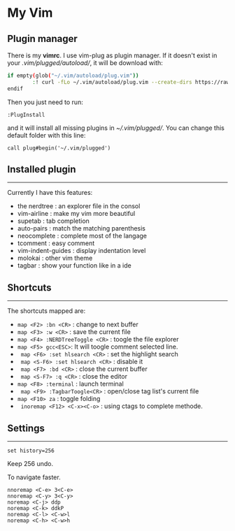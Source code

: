 # My Vim 


## Plugin manager


There is my **vimrc**. I use vim-plug as plugin manager. If it doesn't exist in your _.vim/plugged/autoload/_, it will be download with:
```bash
if empty(glob("~/.vim/autoload/plug.vim"))
		:! curl -fLo ~/.vim/autoload/plug.vim --create-dirs https://raw.githubusercontent.com/junegunn/vim-plug/master/plug.vim
endif
```
Then you just need to run:
``` vimrc
:PlugInstall
```
and it will install all missing plugins in _~/.vim/plugged/_. You can change this default folder with this line:
``` vimrc
call plug#begin('~/.vim/plugged')
```

## Installed plugin
-------------------

Currently I have this features:

* the nerdtree : an explorer file in the consol
* vim-airline : make my vim more beautiful
* supetab : tab completion
* auto-pairs : match the matching parenthesis
* neocomplete : complete most of the langage
* tcomment : easy comment
* vim-indent-guides : display indentation level
* molokai : other vim theme
* tagbar : show your function like in a ide




## Shortcuts
------------

The shortcuts mapped are:

* `` map <F2> :bn <CR> `` : change to next buffer
* `` map <F3> :w <CR> `` : save the current file
* `` map <F4> :NERDTreeToggle <CR> `` : toogle the file explorer
* `` map <F5> gcc<ESC> ``: It will toogle comment selected line. 
* `` map <F6> :set hlsearch <CR>`` : set the highlight search
* `` map <S-F6> :set hlsearch <CR>`` : disable it
* `` map <F7> :bd <CR>`` : close the current buffer
* `` map <S-F7> :q <CR>`` : close the editor
* `` map <F8> :terminal `` : launch terminal
* `` map <F9> :TagbarToogle<CR>`` : open/close tag list's current file
* `` map <F10> za `` : toggle folding
* `` inoremap <F12> <C-x><C-o>`` : using ctags to complete methode.

## Settings
-----------


``` vimrc
set history=256
```
Keep 256 undo.

To navigate faster.

```vimrc
nnoremap <C-e> 3<C-e>
nnoremap <C-y> 3<C-y>
noremap <C-j> ddp
noremap <C-k> ddkP
noremap <C-l> <C-w>l
noremap <C-h> <C-w>h
```
